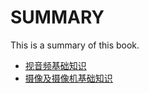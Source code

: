 # SUMMARY
This is a summary of this book.

* [视音频基础知识](ch01/README.md)
* [摄像及摄像机基础知识](ch02/README.md)
